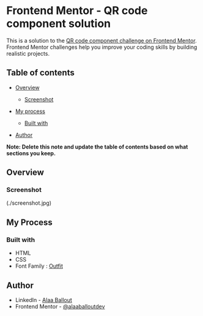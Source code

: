 # Frontend Mentor - QR code component solution

This is a solution to the [QR code component challenge on Frontend Mentor](https://www.frontendmentor.io/challenges/qr-code-component-iux_sIO_H). Frontend Mentor challenges help you improve your coding skills by building realistic projects. 

## Table of contents

- [Overview](#overview)
  - [Screenshot](#screenshot)
 
- [My process](#my-process)
  - [Built with](#built-with)
- [Author](#author)


**Note: Delete this note and update the table of contents based on what sections you keep.**

## Overview

### Screenshot
(./screenshot.jpg)

## My Process

### Built with

- HTML
- CSS
- Font Family : [Outfit](https://fonts.google.com/specimen/Outfit)
## Author

- LinkedIn - [Alaa Ballout](https://www.linkedin.com/in/alaa-ballout/)
- Frontend Mentor - [@alaaballoutdev](https://www.frontendmentor.io/profile/alaaballoutdev)
